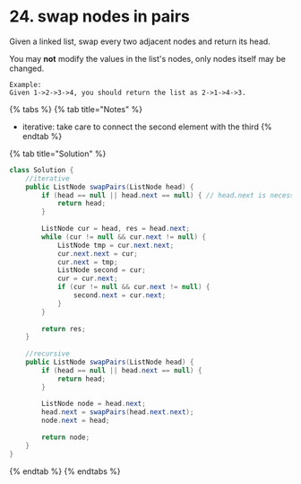 # 24. swap nodes in pairs

Given a linked list, swap every two adjacent nodes and return its head.

You may **not** modify the values in the list's nodes, only nodes itself may be changed.

```
Example:
Given 1->2->3->4, you should return the list as 2->1->4->3.
```

{% tabs %}
{% tab title="Notes" %}
* iterative: take care to connect the second element with the third
{% endtab %}

{% tab title="Solution" %}
```java
class Solution {
    //iterative
    public ListNode swapPairs(ListNode head) {   
        if (head == null || head.next == null) { // head.next is necessary here e.g. [1]
            return head;
        }
        
        ListNode cur = head, res = head.next;
        while (cur != null && cur.next != null) {
            ListNode tmp = cur.next.next;
            cur.next.next = cur;
            cur.next = tmp;
            ListNode second = cur;
            cur = cur.next;
            if (cur != null && cur.next != null) {
                second.next = cur.next;
            }
        }
            
        return res;
    }
    
    //recursive
    public ListNode swapPairs(ListNode head) {
        if (head == null || head.next == null) {
            return head;
        }
        
        ListNode node = head.next;
        head.next = swapPairs(head.next.next);
        node.next = head;
        
        return node;
    }
}
```
{% endtab %}
{% endtabs %}
